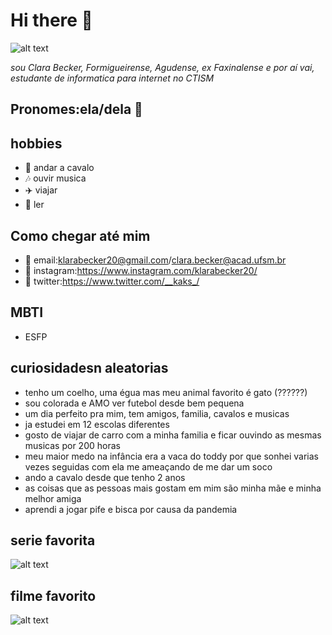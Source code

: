 # Hi there 🤠 
![alt text](https://st2.depositphotos.com/1001911/6524/v/950/depositphotos_65242063-stock-illustration-hat-tip-emoticon.jpg)

*sou Clara Becker, Formigueirense, Agudense, ex Faxinalense e por aí vai, estudante de informatica para internet no CTISM*
## Pronomes:ela/dela 👩 

## hobbies
* 🏇 andar a cavalo
* 🎶 ouvir musica
* ✈️ viajar
* 📖 ler

## Como chegar até mim

* 📧 email:<klarabecker20@gmail.com>/<clara.becker@acad.ufsm.br>
* 📱 instagram:<https://www.instagram.com/klarabecker20/>
* 🦤 twitter:<https://www.twitter.com/__kaks_/>

## MBTI
* ESFP

## curiosidadesn aleatorias 
* tenho um coelho, uma égua mas meu animal favorito é gato (??????)
* sou colorada e AMO ver futebol desde bem pequena
* um dia perfeito pra mim, tem  amigos, familia, cavalos e musicas
* ja estudei em 12 escolas diferentes
* gosto de viajar de carro com a minha familia e ficar ouvindo as mesmas musicas por 200 horas
* meu maior medo na infância era a vaca do toddy por que sonhei varias vezes seguidas com ela me ameaçando de me dar um soco 
* ando a cavalo desde que tenho 2 anos
* as coisas que as pessoas mais gostam em mim são minha mãe e minha melhor amiga
* aprendi a jogar pife e bisca por causa da pandemia

## serie favorita
![alt text](https://i.pinimg.com/736x/2b/14/4c/2b144c4e66c66549bc2a4ef47d678ceb.jpg)
## filme favorito
![alt text](http://s2.glbimg.com/9Lf7_s4URcgJ_cYvJZ6wejtZSLGRwDLCXsH8IsQXntZIoz-HdGixxa_8qOZvMp3w/s.glbimg.com/og/rg/f/original/2013/02/27/livro.jpg)